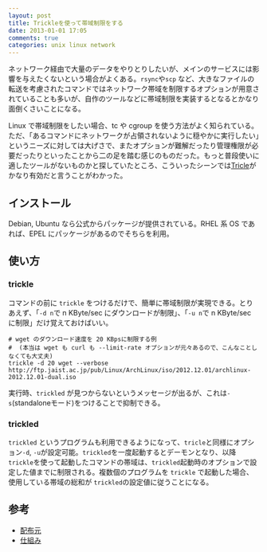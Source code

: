```yaml
---
layout: post
title: Trickleを使って帯域制限をする
date: 2013-01-01 17:05
comments: true
categories: unix linux network
---
```


ネットワーク経由で大量のデータをやりとりしたいが、メインのサービスには影響を与えたくないという場合がよくある。`rsync`や`scp` など、大きなファイルの転送を考慮されたコマンドではネットワーク帯域を制限するオプションが用意されていることも多いが、自作のツールなどに帯域制限を実装するとなるとかなり面倒くさいことになる。

<!-- more -->

Linux で帯域制限をしたい場合、tc や cgroup を使う方法がよく知られている。ただ、「あるコマンドにネットワークが占領されないように穏やかに実行したい」というニーズに対しては大げさで、またオプションが難解だったり管理権限が必要だったりといったことから二の足を踏む感じのものだった。もっと普段使いに適したツールがないものかと探していたところ、こういったシーンでは[Tricle][trickle]がかなり有効だと言うことがわかった。

## インストール

Debian, Ubuntu なら公式からパッケージが提供されている。RHEL 系 OS であれば、EPEL にパッケージがあるのでそちらを利用。

## 使い方

### trickle

コマンドの前に `trickle` をつけるだけで、簡単に帯域制限が実現できる。とりあえず、「`-d n`で n KByte/sec にダウンロードが制限」、「`-u n`で n KByte/sec に制限」だけ覚えておけばいい。

    # wget のダウンロード速度を 20 KBpsに制限する例
    #  (本当は wget も curl も --limit-rate オプションが元々あるので、こんなことしなくても大丈夫)
    trickle -d 20 wget --verbose http://ftp.jaist.ac.jp/pub/Linux/ArchLinux/iso/2012.12.01/archlinux-2012.12.01-dual.iso

実行時、`trickled` が見つからないというメッセージが出るが、これは`-s`(standaloneモード)をつけることで抑制できる。

### trickled

`trickled` というプログラムも利用できるようになって、`tricle`と同様にオプション`-d`, `-u`が設定可能。`trickled`を一度起動するとデーモンとなり、以降`trickle`を使って起動したコマンドの帯域は、`trickled`起動時のオプションで設定した値までに制限される。複数個のプログラムを `trickle` で起動した場合、使用している帯域の総和が `trickled`の設定値に従うことになる。

## 参考

- [配布元][trickle]
- [仕組み](http://monkey.org/~marius/trickle/trickle.pdf)

[trickle]: http://monkey.org/~marius/pages/?page=trickle "trickle公式"
